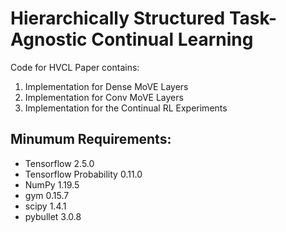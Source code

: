 # Hierarchically Structured Task-Agnostic Continual Learning
Code for HVCL Paper contains:

1. Implementation for Dense MoVE Layers
2. Implementation for Conv MoVE Layers
3. Implementation for the Continual RL Experiments

## Minumum Requirements: 

- Tensorflow 2.5.0
- Tensorflow Probability 0.11.0
- NumPy 1.19.5
- gym 0.15.7
- scipy 1.4.1
- pybullet 3.0.8
